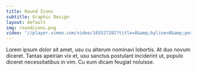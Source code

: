 ```yaml
---
title: Round Icons
subtitle: Graphic Design
layout: default
img: roundicons.png
video: "//player.vimeo.com/video/165527282?title=0&amp;byline=0&amp;portrait=0&amp;color=ff0179"
---
```

Lorem ipsum dolor sit amet, usu cu alterum nominavi lobortis. At duo novum diceret. Tantas apeirian vix et, usu sanctus postulant inciderint ut, populo diceret necessitatibus in vim. Cu eum dicam feugiat noluisse.
